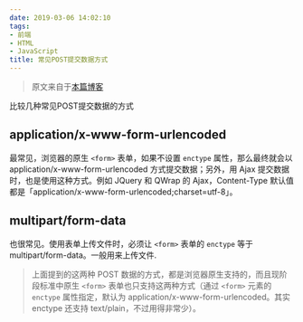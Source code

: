 ```yaml
---
date: 2019-03-06 14:02:10
tags:
- 前端
- HTML
- JavaScript
title: 常见POST提交数据方式
---
```


> 原文来自于[本篇博客](https://imququ.com/post/four-ways-to-post-data-in-http.html)

<!-- more -->

比较几种常见POST提交数据的方式

## application/x-www-form-urlencoded

最常见，浏览器的原生 `<form>` 表单，如果不设置 `enctype` 属性，那么最终就会以 application/x-www-form-urlencoded 方式提交数据；另外，用 Ajax 提交数据时，也是使用这种方式。例如 JQuery 和 QWrap 的 Ajax，Content-Type 默认值都是「application/x-www-form-urlencoded;charset=utf-8」。

## multipart/form-data

也很常见。使用表单上传文件时，必须让 `<form>` 表单的 `enctype` 等于 multipart/form-data。一般用来上传文件.

> 上面提到的这两种 POST 数据的方式，都是浏览器原生支持的，而且现阶段标准中原生 `<form>` 表单也只支持这两种方式（通过 `<form>` 元素的 `enctype` 属性指定，默认为 application/x-www-form-urlencoded。其实 enctype 还支持 text/plain，不过用得非常少）。